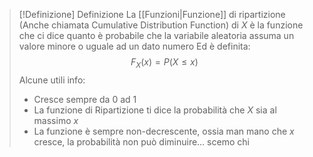 >[!Definizione]  Definizione
>La [[Funzioni|Funzione]] di ripartizione (Anche chiamata Cumulative Distribution Function) di $X$ è la funzione che ci dice quanto è probabile che la variabile aleatoria assuma un valore minore o uguale ad un dato numero
>Ed è definita:
>$$F_{X}​(x)=P(X≤x)$$
>Alcune utili info:
>- Cresce sempre da 0 ad 1
>- La funzione di Ripartizione ti dice la probabilità che $X$ sia al massimo $x$
>- La funzione è sempre non-decrescente, ossia man mano che $x$ cresce, la probabilità non può diminuire… scemo chi 

